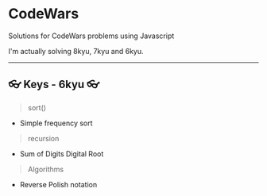 # CodeWars

Solutions for CodeWars problems using Javascript

I'm actually solving 8kyu, 7kyu and 6kyu.

---

## 👓 Keys - 6kyu 👓

> sort()

- Simple frequency sort

> recursion

- Sum of Digits Digital Root

> Algorithms

- Reverse Polish notation